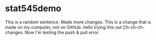 # stat545demo
This is a random sentence. 
Made more changes. 
This is a change that is made on my computer, not on GitHub. 
hello trying this out 
Ch-ch-ch-changes. 
Now I'm testing the push & pull error. 

